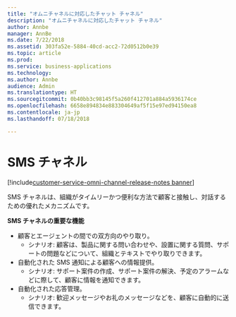 ```yaml
---
title: "オムニチャネルに対応したチャット チャネル"
description: "オムニチャネルに対応したチャット チャネル"
author: Annbe
manager: AnnBe
ms.date: 7/22/2018
ms.assetid: 303fa52e-5884-40cd-acc2-72d0512b0e39
ms.topic: article
ms.prod: 
ms.service: business-applications
ms.technology: 
ms.author: Annbe
audience: Admin
ms.translationtype: HT
ms.sourcegitcommit: 0b40bb3c98145f5a260f412701a884a5936174ce
ms.openlocfilehash: 6658e894834e883304649af5f15e97ed94150ea8
ms.contentlocale: ja-jp
ms.lasthandoff: 07/18/2018

---
```


#  <a name="sms-channel"></a>SMS チャネル

[!include[customer-service-omni-channel-release-notes banner](../../includes/customer-service-omni-channel-release-notes.md)]



SMS チャネルは、組織がタイムリーかつ便利な方法で顧客と接触し、対話するための優れたメカニズムです。

**SMS チャネルの重要な機能**

-   顧客とエージェントの間での双方向のやり取り。
    -   シナリオ: 顧客は、製品に関する問い合わせや、設置に関する質問、サポートの問題などについて、組織とテキストでやり取りできます。
-   自動化された SMS 通知による顧客への情報提供。
    -   シナリオ: サポート案件の作成、サポート案件の解決、予定のアラームなどに際して、顧客に情報を通知できます。
-   自動化された応答管理。
    -   シナリオ: 歓迎メッセージやお礼のメッセージなどを、顧客に自動的に送信できます。






